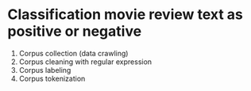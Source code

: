 # Classification movie review text as positive or negative



1. Corpus collection (data crawling)
2. Corpus cleaning with regular expression
3. Corpus labeling
4. Corpus tokenization